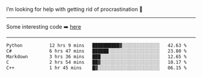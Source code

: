 I’m looking for help with getting rid of procrastination 🤔

-----

Some interesting code :arrow_right: [here](https://github.com/zhen8838/playground)

-----

<!--START_SECTION:waka-->

```txt
Python          12 hrs 9 mins   ██████████▓░░░░░░░░░░░░░░   42.63 %
C#              6 hrs 47 mins   ██████░░░░░░░░░░░░░░░░░░░   23.80 %
Markdown        3 hrs 36 mins   ███░░░░░░░░░░░░░░░░░░░░░░   12.65 %
C               2 hrs 54 mins   ██▓░░░░░░░░░░░░░░░░░░░░░░   10.17 %
C++             1 hr 45 mins    █▓░░░░░░░░░░░░░░░░░░░░░░░   06.15 %
```

<!--END_SECTION:waka-->

<!--
**zhen8838/zhen8838** is a ✨ _special_ ✨ repository because its `README.md` (this file) appears on your GitHub profile.

Here are some ideas to get you started:

- 🔭 I’m currently working on ...
- 🌱 I’m currently learning ...
- 👯 I’m looking to collaborate on ...
 ...
- 💬 Ask me about ...
- 📫 How to reach me: ...
- 😄 Pronouns: ...
- ⚡ Fun fact: ...
-->
